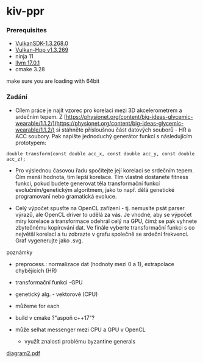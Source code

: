 # kiv-ppr

### Prerequisites

- [VulkanSDK-1.3.268.0](https://vulkan.lunarg.com/sdk/home)
- [Vulkan-Hpp v1.3.269](https://github.com/KhronosGroup/Vulkan-Hpp/releases/tag/v1.3.269)
- ninja 11
- [llvm 17.0.1](https://github.com/llvm/llvm-project/releases/tag/llvmorg-17.0.1)
- cmake 3.28

make sure you are loading with 64bit

### Zadání

- Cílem práce je najít vzorec pro korelaci mezi 3D akcelerometrem a srdečním tepem. Z [https://physionet.org/content/big-ideas-glycemic-wearable/1.1.2/](https://physionet.org/content/big-ideas-glycemic-wearable/1.1.2/) si stáhněte přísloušnou část datových souborů - HR a ACC soubory. Pak napište jednoduchý generátor funkcí s následujícím prototypem:

`double transform(const double acc_x, const double acc_y, const double acc_z);`

- Pro výslednou časovou řadu spočítejte její korelaci se srdečním tepem. Čím menší hodnota, tím lepší korelace. Tím vlastně dostanete fitness funkci, pokud budete generovat těla transformační funkcí evolučním/genetickým algoritmem, jako to např. dělá genetické programovaní nebo gramatická evoluce.

- Celý výpočet spusťte na OpenCL zařízení - tj. nemusíte psát parser výrazů, ale OpenCL driver to udělá za vás. Je vhodné, aby se výpočet míry korelace a transformace odehrál celý na GPU, čímž se pak vyhnete zbytečnému kopírování dat.
Ve finále vyberte transformační funkci s co největší korelací a tu zobrazte v grafu společně se srdeční frekvencí. Graf vygenerujte jako .svg.


poznámky

- preprocess.: normalizace dat (hodnoty mezi 0 a 1), extrapolace chybějících (HR)

- transformační funkci -GPU

- genetický alg. - vektorově (CPU)

- můžeme for each

- build v cmake ?"aspoň c++17"?

- může selhat messenger mezi CPU a GPU v OpenCL
  - využít znalosti problému byzantine generals

[diagram2.pdf](diagram2.pdf)

